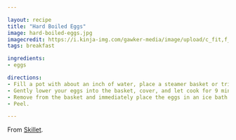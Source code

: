 ```yaml
---

layout: recipe
title: "Hard Boiled Eggs"
image: hard-boiled-eggs.jpg
imagecredit: https://i.kinja-img.com/gawker-media/image/upload/c_fit,f_auto,g_center,pg_1,q_60,w_1600/pzrikohq5k2piu5vzlh2.jpg
tags: breakfast

ingredients:
- eggs

directions:
- Fill a pot with about an inch of water, place a steamer basket or trivet down in there and bring it to a boil.
- Gently lower your eggs into the basket, cover, and let cook for 9 minutes.
- Remove from the basket and immediately place the eggs in an ice bath for at least 15 minutes.
- Peel.

---
```


From [Skillet](https://skillet.lifehacker.com/how-to-make-hard-boiled-eggs-that-will-peel-damn-it-1798396346).

